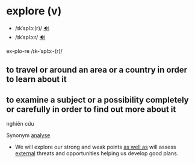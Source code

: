 # explore (v)

- /ɪkˈsplɔː(r)/ [🔊](https://www.oxfordlearnersdictionaries.com/media/english/uk_pron/e/exp/explo/explore__gb_1.mp3)
- /ɪkˈsplɔːr/ [🔊](https://www.oxfordlearnersdictionaries.com/media/english/us_pron/e/exp/explo/explore__us_1.mp3)

ex-plo-re /ɪk-ˈsplɔː-(r)/

## to travel or around an area or a country in order to learn about it

## to examine a subject or a possibility completely or carefully in order to find out more about it

nghiên cứu

Synonym [analyse]()

- We will explore our strong and weak points [as well as](../../idioms/as-well.md#in-addition-to-somebodysomething-too) will assess [external](external-adj.md#happening-or-coming-from-outside-a-place-an-organization-your-particular-situation-etc) threats and opportunities helping us develop good plans.
